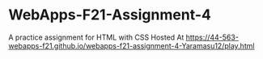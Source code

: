 # WebApps-F21-Assignment-4
A practice assignment for HTML with CSS
Hosted At <https://44-563-webapps-f21.github.io/webapps-f21-assignment-4-Yaramasu12/play.html>
